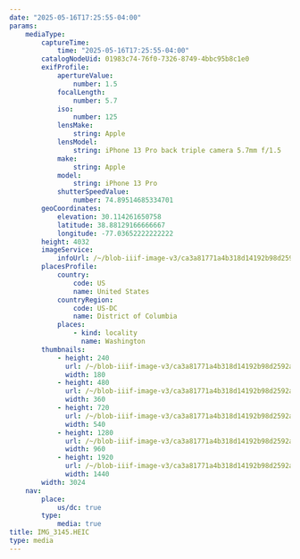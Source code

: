 ```yaml
---
date: "2025-05-16T17:25:55-04:00"
params:
    mediaType:
        captureTime:
            time: "2025-05-16T17:25:55-04:00"
        catalogNodeUid: 01983c74-76f0-7326-8749-4bbc95b8c1e0
        exifProfile:
            apertureValue:
                number: 1.5
            focalLength:
                number: 5.7
            iso:
                number: 125
            lensMake:
                string: Apple
            lensModel:
                string: iPhone 13 Pro back triple camera 5.7mm f/1.5
            make:
                string: Apple
            model:
                string: iPhone 13 Pro
            shutterSpeedValue:
                number: 74.89514685334701
        geoCoordinates:
            elevation: 30.114261650758
            latitude: 38.88129166666667
            longitude: -77.03652222222222
        height: 4032
        imageService:
            infoUrl: /~/blob-iiif-image-v3/ca3a81771a4b318d14192b98d2592a4410e55dc9c70ce56434a7346c5c0feab0/info.json
        placesProfile:
            country:
                code: US
                name: United States
            countryRegion:
                code: US-DC
                name: District of Columbia
            places:
                - kind: locality
                  name: Washington
        thumbnails:
            - height: 240
              url: /~/blob-iiif-image-v3/ca3a81771a4b318d14192b98d2592a4410e55dc9c70ce56434a7346c5c0feab0/full/180%2C240/0/default.jpg
              width: 180
            - height: 480
              url: /~/blob-iiif-image-v3/ca3a81771a4b318d14192b98d2592a4410e55dc9c70ce56434a7346c5c0feab0/full/360%2C480/0/default.jpg
              width: 360
            - height: 720
              url: /~/blob-iiif-image-v3/ca3a81771a4b318d14192b98d2592a4410e55dc9c70ce56434a7346c5c0feab0/full/540%2C720/0/default.jpg
              width: 540
            - height: 1280
              url: /~/blob-iiif-image-v3/ca3a81771a4b318d14192b98d2592a4410e55dc9c70ce56434a7346c5c0feab0/full/960%2C1280/0/default.jpg
              width: 960
            - height: 1920
              url: /~/blob-iiif-image-v3/ca3a81771a4b318d14192b98d2592a4410e55dc9c70ce56434a7346c5c0feab0/full/1440%2C1920/0/default.jpg
              width: 1440
        width: 3024
    nav:
        place:
            us/dc: true
        type:
            media: true
title: IMG_3145.HEIC
type: media
---
```

